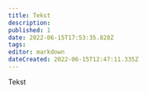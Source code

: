 ```yaml
---
title: Tekst
description: 
published: 1
date: 2022-06-15T17:53:35.828Z
tags: 
editor: markdown
dateCreated: 2022-06-15T12:47:11.335Z
---
```


Tekst
